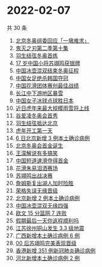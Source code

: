 # 2022-02-07

共 30 条

<!-- BEGIN ZHIHUSEARCH -->
<!-- 最后更新时间 Mon Feb 07 2022 18:12:10 GMT+0800 (China Standard Time) -->
1. [北京冬奥组委回应「一墩难求」](https://www.zhihu.com/search?q=冰墩墩)
1. [鬼灭之刃第二季第十集](https://www.zhihu.com/search?q=鬼灭之刃)
1. [羽生结弦冬奥首练](https://www.zhihu.com/search?q=羽生结弦)
1. [17 岁中国小将苏翊鸣获银牌](https://www.zhihu.com/search?q=苏翊鸣)
1. [中国冰壶混双结束冬奥征程](https://www.zhihu.com/search?q=冰壶)
1. [中国女足绝杀韩国夺冠](https://www.zhihu.com/search?q=中国女足)
1. [中国花滑团体赛创最佳战绩](https://www.zhihu.com/search?q=花样滑冰)
1. [长江中下游地区暴雪](https://www.zhihu.com/search?q=长江中下游地区暴雪)
1. [中国女子冰球点球胜日本](https://www.zhihu.com/search?q=冰球)
1. [近日虎年来最大规模雨雪将上线](https://www.zhihu.com/search?q=虎年最大规模雨雪将上线)
1. [谷爱凌冬奥会首秀](https://www.zhihu.com/search?q=谷爱凌)
1. [羽生结弦抵达北京](https://www.zhihu.com/search?q=羽生结弦)
1. [虎年开工第一天](https://www.zhihu.com/search?q=虎年开工)
1. [ 6 日北京新增 3 例本土确诊病例](https://www.zhihu.com/search?q=北京疫情)
1. [北京冬奥会首金诞生](https://www.zhihu.com/search?q=越野滑雪)
1. [王濛解说有多搞笑](https://www.zhihu.com/search?q=王濛解说)
1. [中国短道速滑夺得首金](https://www.zhihu.com/search?q=短道速滑)
1. [花滑朱易泪洒赛场](https://www.zhihu.com/search?q=花样滑冰)
1. [苏翊鸣出战决赛](https://www.zhihu.com/search?q=苏翊鸣)
1. [詹姆斯复出湖人加时险胜](https://www.zhihu.com/search?q=湖人)
1. [荣格失误无缘晋级](https://www.zhihu.com/search?q=荣格)
1. [北京新增 2 例本土确诊病例](https://www.zhihu.com/search?q=北京疫情)
1. [中国冰壶混双无缘四强](https://www.zhihu.com/search?q=冰壶)
1. [欧文 15 分篮网 7 连败](https://www.zhihu.com/search?q=篮网)
1. [假期最后一天你返程顺利吗](https://www.zhihu.com/search?q=返程)
1. [江苏徐州铜山发生 3.3 级地震](https://www.zhihu.com/search?q=江苏徐州地震)
1. [广西新增本土确诊病例 6 例](https://www.zhihu.com/search?q=广西疫情)
1. [00 后苏翊鸣完美表现晋级](https://www.zhihu.com/search?q=苏翊鸣)
1. [香港新增 351 例新冠肺炎确诊病例](https://www.zhihu.com/search?q=香港疫情)
1. [河北新增本土确诊病例 2 例](https://www.zhihu.com/search?q=河北疫情)
<!-- END ZHIHUSEARCH -->
